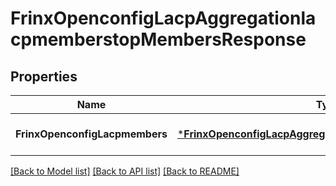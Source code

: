 # FrinxOpenconfigLacpAggregationlacpmemberstopMembersResponse

## Properties
Name | Type | Description | Notes
------------ | ------------- | ------------- | -------------
**FrinxOpenconfigLacpmembers** | [***FrinxOpenconfigLacpAggregationlacpmemberstopMembers**](frinx.openconfig.lacp.aggregationlacpmemberstop.Members.md) |  | [optional] [default to null]

[[Back to Model list]](../README.md#documentation-for-models) [[Back to API list]](../README.md#documentation-for-api-endpoints) [[Back to README]](../README.md)


